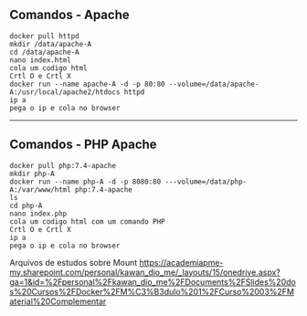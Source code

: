 ## Comandos - Apache
```
docker pull httpd
mkdir /data/apache-A
cd /data/apache-A
nano index.html
cola um codigo html
Crtl O e Crtl X
docker run --name apache-A -d -p 80:80 --volume=/data/apache-A:/usr/local/apache2/htdocs httpd
ip a
pega o ip e cola no browser
```
------
## Comandos - PHP Apache
```
docker pull php:7.4-apache
mkdir php-A
docker run --name php-A -d -p 8080:80 ---volume=/data/php-A:/var/www/html php:7.4-apache
ls
cd php-A
nano index.php
cola um codigo html com um comando PHP
Crtl O e Crtl X
ip a
pega o ip e cola no browser
```

Arquivos de estudos sobre Mount
https://academiapme-my.sharepoint.com/personal/kawan_dio_me/_layouts/15/onedrive.aspx?ga=1&id=%2Fpersonal%2Fkawan_dio_me%2FDocuments%2FSlides%20dos%20Cursos%2FDocker%2FM%C3%B3dulo%201%2FCurso%2003%2FMaterial%20Complementar
